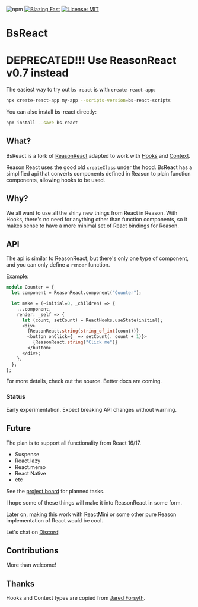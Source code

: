 ![npm](https://img.shields.io/npm/v/bs-react.svg)
[![Blazing Fast](https://img.shields.io/badge/speed-blazing%20%F0%9F%94%A5-brightgreen.svg)](https://twitter.com/acdlite/status/974390255393505280)
[![License: MIT](https://img.shields.io/badge/License-MIT-yellow.svg)](https://opensource.org/licenses/MIT)
# BsReact

# DEPRECATED!!! Use ReasonReact v0.7 instead
 
The easiest way to try out `bs-react` is with `create-react-app`:

```sh
npx create-react-app my-app --scripts-version=bs-react-scripts
```

You can also install bs-react directly:
```sh
npm install --save bs-react
```

## What?
BsReact is a fork of [ReasonReact](https://reasonml.github.io/reason-react) adapted to work with [Hooks](https://reactjs.org/docs/hooks-intro.html) and [Context](https://reactjs.org/docs/context.html).

Reason React uses the good old `createClass` under the hood. BsReact has a simplified api that converts components defined in Reason to plain function components, allowing hooks to be used.

## Why?

We all want to use all the shiny new things from React in Reason. With Hooks, there's no need for anything other than function components, so it makes sense to have a more minimal set of React bindings for Reason.

## API

The api is similar to ReasonReact, but there's only one type of component, and you can only define a `render` function.

Example:

```ocaml
module Counter = {
  let component = ReasonReact.component("Counter");

  let make = (~initial=0, _children) => {
    ...component,
    render: _self => {
      let (count, setCount) = ReactHooks.useState(initial);
      <div>
        {ReasonReact.string(string_of_int(count))}
        <button onClick={_ => setCount(. count + 1)}>
          {ReasonReact.string("Click me")}
        </button>
      </div>;
    },
  };
};
```

For more details, check out the source. Better docs are coming.

### Status

Early experimentation. Expect breaking API changes without warning.

## Future

The plan is to support all functionality from React 16/17.

- Suspense
- React.lazy
- React.memo
- React Native
- etc

See the [project board](https://github.com/eldh/bs-react/projects/1) for planned tasks.

I hope some of these things will make it into ReasonReact in some form.

Later on, making this work with ReactMini or some other pure Reason implementation of React would be cool.

Let's chat on [Discord](https://discord.gg/reasonml)!

## Contributions

More than welcome!

## Thanks

Hooks and Context types are copied from [Jared Forsyth](https://github.com/jaredly).
